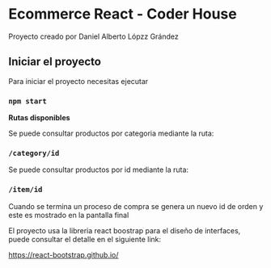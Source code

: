 # Ecommerce React - Coder House

Proyecto creado por Daniel Alberto Lópzz Grández

## Iniciar el proyecto 
Para iniciar el proyecto necesitas ejecutar 

### `npm start`

**Rutas disponibles**

Se puede consultar productos por categoria mediante la ruta:

### `/category/id`

Se puede consultar productos por id mediante la ruta:

### `/item/id`


Cuando se termina un proceso de compra se genera un nuevo id de orden y este es mostrado en la pantalla final


El proyecto usa la libreria react boostrap para el diseño de interfaces, puede consultar el detalle en el siguiente link:

https://react-bootstrap.github.io/

